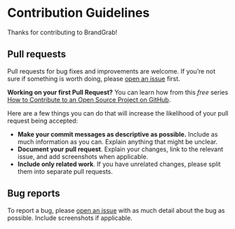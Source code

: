 # Contribution Guidelines

Thanks for contributing to BrandGrab!

## Pull requests

Pull requests for bug fixes and improvements are welcome. If you’re not sure if something is worth doing, please [open an issue](https://github.com/colinkeany/brandgrab/issues/new) first.

**Working on your first Pull Request?** You can learn how from this _free_ series
[How to Contribute to an Open Source Project on GitHub](https://egghead.io/courses/how-to-contribute-to-an-open-source-project-on-github).

Here are a few things you can do that will increase the likelihood of your pull request being accepted:

- **Make your commit messages as descriptive as possible.** Include as much information as you can. Explain anything that might be unclear.
- **Document your pull request**. Explain your changes, link to the relevant issue, and add screenshots when applicable.
- **Include only related work**. If you have unrelated changes, please split them into separate pull requests.

## Bug reports

To report a bug, please [open an issue](https://github.com/colinkeany/brandgrab/issues/new) with as much detail about the bug as possible. Include screenshots if applicable.
